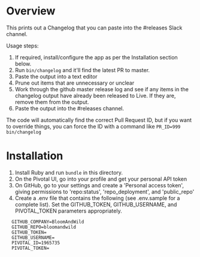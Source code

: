 # Overview

This prints out a Changelog that you can paste into the #releases Slack channel.

Usage steps:

1. If required, install/configure the app as per the Installation section below.
2. Run `bin/changelog` and it'll find the latest PR to master.
3. Paste the output into a text editor
4. Prune out items that are unnecessary or unclear
5. Work through the github master release log and see if any items in the
   changelog output have already been released to Live. If they are, remove them
   from the output.
6. Paste the output into the #releases channel.

The code will automatically find the correct Pull Request ID, but if you want
to override things, you can force the ID with a command like
`PR_ID=999 bin/changelog`

# Installation

1. Install Ruby and run `bundle` in this directory.
2. On the Pivotal UI, go into your profile and get your personal API token
3. On GitHub, go to your settings and create a 'Personal access token',
  giving permissions to 'repo:status', 'repo_deployment', and 'public_repo'
4. Create a .env file that contains the following (see .env.sample for a
  complete list). Set the GITHUB_TOKEN, GITHUB_USERNAME, and PIVOTAL_TOKEN
  parameters appropriately.
```
  GITHUB_COMPANY=BloomAndWild
  GITHUB_REPO=bloomandwild
  GITHUB_TOKEN=
  GITHUB_USERNAME=
  PIVOTAL_ID=1965735
  PIVOTAL_TOKEN=
```
